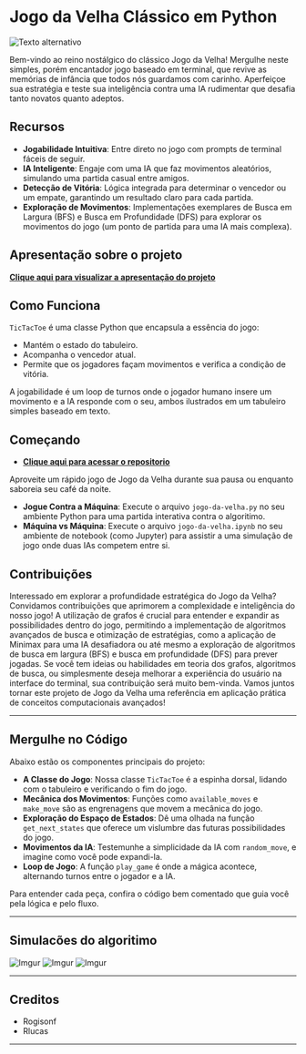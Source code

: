 # Jogo da Velha Clássico em Python

![Texto alternativo](https://i.imgur.com/spSdF6j.png)

Bem-vindo ao reino nostálgico do clássico Jogo da Velha! Mergulhe neste simples, porém encantador jogo baseado em terminal, que revive as memórias de infância que todos nós guardamos com carinho. Aperfeiçoe sua estratégia e teste sua inteligência contra uma IA rudimentar que desafia tanto novatos quanto adeptos.

## Recursos

- **Jogabilidade Intuitiva**: Entre direto no jogo com prompts de terminal fáceis de seguir.
- **IA Inteligente**: Engaje com uma IA que faz movimentos aleatórios, simulando uma partida casual entre amigos.
- **Detecção de Vitória**: Lógica integrada para determinar o vencedor ou um empate, garantindo um resultado claro para cada partida.
- **Exploração de Movimentos**: Implementações exemplares de Busca em Largura (BFS) e Busca em Profundidade (DFS) para explorar os movimentos do jogo (um ponto de partida para uma IA mais complexa).

## Apresentação sobre o projeto
**[Clique aqui para visualizar a apresentação do projeto](https://www.canva.com/design/DAGBUaRaw5Y/SFM2qmeXUCTeG-ZAlLNB6w/edit?utm_content=DAGBUaRaw5Y&utm_campaign=designshare&utm_medium=link2&utm_source=sharebutton)**

## Como Funciona

`TicTacToe` é uma classe Python que encapsula a essência do jogo:
- Mantém o estado do tabuleiro.
- Acompanha o vencedor atual.
- Permite que os jogadores façam movimentos e verifica a condição de vitória.

A jogabilidade é um loop de turnos onde o jogador humano insere um movimento e a IA responde com o seu, ambos ilustrados em um tabuleiro simples baseado em texto.

## Começando

- **[Clique aqui para acessar o repositorio](https://github.com/Rogisonf/Jogo-da-Velha)**

Aproveite um rápido jogo de Jogo da Velha durante sua pausa ou enquanto saboreia seu café da noite.

- **Jogue Contra a Máquina**: Execute o arquivo `jogo-da-velha.py` no seu ambiente Python para uma partida interativa contra o algoritimo.
- **Máquina vs Máquina**: Execute o arquivo `jogo-da-velha.ipynb` no seu ambiente de notebook (como Jupyter) para assistir a uma simulação de jogo onde duas IAs competem entre si.

## Contribuições

Interessado em explorar a profundidade estratégica do Jogo da Velha? Convidamos contribuições que aprimorem a complexidade e inteligência do nosso jogo! A utilização de grafos é crucial para entender e expandir as possibilidades dentro do jogo, permitindo a implementação de algoritmos avançados de busca e otimização de estratégias, como a aplicação de Minimax para uma IA desafiadora ou até mesmo a exploração de algoritmos de busca em largura (BFS) e busca em profundidade (DFS) para prever jogadas. Se você tem ideias ou habilidades em teoria dos grafos, algoritmos de busca, ou simplesmente deseja melhorar a experiência do usuário na interface do terminal, sua contribuição será muito bem-vinda. Vamos juntos tornar este projeto de Jogo da Velha uma referência em aplicação prática de conceitos computacionais avançados!

---

## Mergulhe no Código

Abaixo estão os componentes principais do projeto:

- **A Classe do Jogo**: Nossa classe `TicTacToe` é a espinha dorsal, lidando com o tabuleiro e verificando o fim do jogo.
- **Mecânica dos Movimentos**: Funções como `available_moves` e `make_move` são as engrenagens que movem a mecânica do jogo.
- **Exploração do Espaço de Estados**: Dê uma olhada na função `get_next_states` que oferece um vislumbre das futuras possibilidades do jogo.
- **Movimentos da IA**: Testemunhe a simplicidade da IA com `random_move`, e imagine como você pode expandi-la.
- **Loop de Jogo**: A função `play_game` é onde a mágica acontece, alternando turnos entre o jogador e a IA.

Para entender cada peça, confira o código bem comentado que guia você pela lógica e pelo fluxo.

---

## Simulacões do algoritimo
![Imgur](https://imgur.com/zlzwWN7.jpg)
![Imgur](https://imgur.com/j25BVYo.jpg)
![Imgur](https://imgur.com/6i3YTQn.jpg)


---

## Creditos

- Rogisonf
- Rlucas

---
